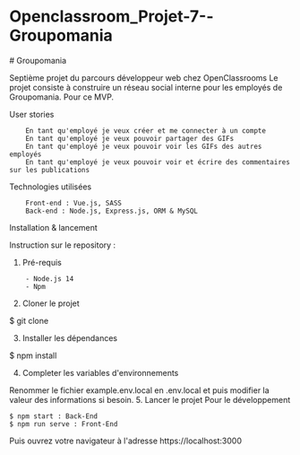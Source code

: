 # Openclassroom_Projet-7--Groupomania

# Groupomania

Septième projet du parcours développeur web chez OpenClassrooms Le projet consiste à construire un réseau social interne pour les employés de Groupomania. Pour ce MVP.


User stories
```
    En tant qu'employé je veux créer et me connecter à un compte
    En tant qu'employé je veux pouvoir partager des GIFs
    En tant qu'employé je veux pouvoir voir les GIFs des autres employés
    En tant qu'employé je veux pouvoir voir et écrire des commentaires sur les publications
```
Technologies utilisées

```
    Front-end : Vue.js, SASS
    Back-end : Node.js, Express.js, ORM & MySQL
```
Installation & lancement

Instruction sur le repository :
1. Pré-requis

```
    - Node.js 14
    - Npm
```
2. Cloner le projet

$ git clone 

3. Installer les dépendances

$ npm install

4. Completer les variables d'environnements

Renommer le fichier example.env.local en .env.local et puis modifier la valeur des informations si besoin.
5. Lancer le projet
Pour le développement

```
$ npm start : Back-End
$ npm run serve : Front-End

```
Puis ouvrez votre navigateur à l'adresse https://localhost:3000
